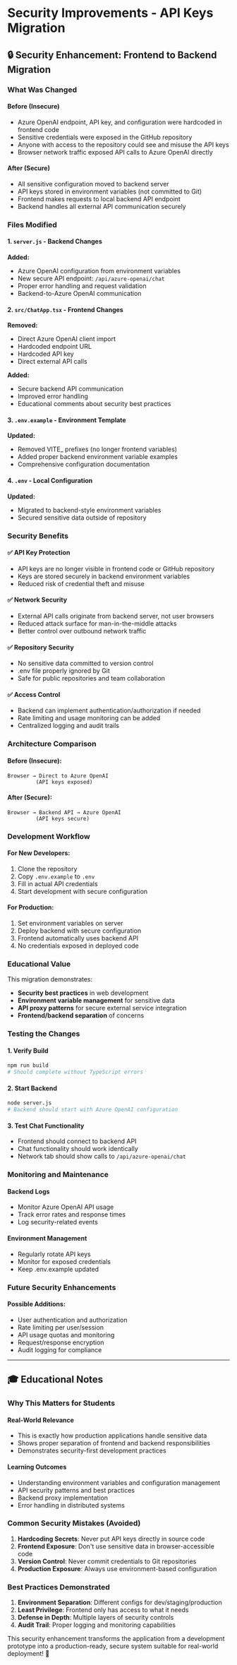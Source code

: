 # Security Improvements - API Keys Migration

## 🔒 Security Enhancement: Frontend to Backend Migration

### What Was Changed

#### Before (Insecure)
- Azure OpenAI endpoint, API key, and configuration were hardcoded in frontend code
- Sensitive credentials were exposed in the GitHub repository
- Anyone with access to the repository could see and misuse the API keys
- Browser network traffic exposed API calls to Azure OpenAI directly

#### After (Secure)
- All sensitive configuration moved to backend server
- API keys stored in environment variables (not committed to Git)
- Frontend makes requests to local backend API endpoint
- Backend handles all external API communication securely

### Files Modified

#### 1. `server.js` - Backend Changes
**Added:**
- Azure OpenAI configuration from environment variables
- New secure API endpoint: `/api/azure-openai/chat`
- Proper error handling and request validation
- Backend-to-Azure OpenAI communication

#### 2. `src/ChatApp.tsx` - Frontend Changes
**Removed:**
- Direct Azure OpenAI client import
- Hardcoded endpoint URL
- Hardcoded API key
- Direct external API calls

**Added:**
- Secure backend API communication
- Improved error handling
- Educational comments about security best practices

#### 3. `.env.example` - Environment Template
**Updated:**
- Removed VITE_ prefixes (no longer frontend variables)
- Added proper backend environment variable examples
- Comprehensive configuration documentation

#### 4. `.env` - Local Configuration
**Updated:**
- Migrated to backend-style environment variables
- Secured sensitive data outside of repository

### Security Benefits

#### ✅ **API Key Protection**
- API keys are no longer visible in frontend code or GitHub repository
- Keys are stored securely in backend environment variables
- Reduced risk of credential theft and misuse

#### ✅ **Network Security**
- External API calls originate from backend server, not user browsers
- Reduced attack surface for man-in-the-middle attacks
- Better control over outbound network traffic

#### ✅ **Repository Security**
- No sensitive data committed to version control
- .env file properly ignored by Git
- Safe for public repositories and team collaboration

#### ✅ **Access Control**
- Backend can implement authentication/authorization if needed
- Rate limiting and usage monitoring can be added
- Centralized logging and audit trails

### Architecture Comparison

#### Before (Insecure):
```
Browser → Direct to Azure OpenAI
         (API keys exposed)
```

#### After (Secure):
```
Browser → Backend API → Azure OpenAI
         (API keys secure)
```

### Development Workflow

#### For New Developers:
1. Clone the repository
2. Copy `.env.example` to `.env`
3. Fill in actual API credentials
4. Start development with secure configuration

#### For Production:
1. Set environment variables on server
2. Deploy backend with secure configuration
3. Frontend automatically uses backend API
4. No credentials exposed in deployed code

### Educational Value

This migration demonstrates:
- **Security best practices** in web development
- **Environment variable management** for sensitive data
- **API proxy patterns** for secure external service integration
- **Frontend/backend separation** of concerns

### Testing the Changes

#### 1. Verify Build
```bash
npm run build
# Should complete without TypeScript errors
```

#### 2. Start Backend
```bash
node server.js
# Backend should start with Azure OpenAI configuration
```

#### 3. Test Chat Functionality
- Frontend should connect to backend API
- Chat functionality should work identically
- Network tab should show calls to `/api/azure-openai/chat`

### Monitoring and Maintenance

#### Backend Logs
- Monitor Azure OpenAI API usage
- Track error rates and response times
- Log security-related events

#### Environment Management
- Regularly rotate API keys
- Monitor for exposed credentials
- Keep .env.example updated

### Future Security Enhancements

#### Possible Additions:
- User authentication and authorization
- Rate limiting per user/session
- API usage quotas and monitoring
- Request/response encryption
- Audit logging for compliance

---

## 🎓 Educational Notes

### Why This Matters for Students

#### Real-World Relevance
- This is exactly how production applications handle sensitive data
- Shows proper separation of frontend and backend responsibilities
- Demonstrates security-first development practices

#### Learning Outcomes
- Understanding environment variables and configuration management
- API security patterns and best practices
- Backend proxy implementation
- Error handling in distributed systems

### Common Security Mistakes (Avoided)

1. **Hardcoding Secrets**: Never put API keys directly in source code
2. **Frontend Exposure**: Don't use sensitive data in browser-accessible code
3. **Version Control**: Never commit credentials to Git repositories
4. **Production Exposure**: Always use environment-based configuration

### Best Practices Demonstrated

1. **Environment Separation**: Different configs for dev/staging/production
2. **Least Privilege**: Frontend only has access to what it needs
3. **Defense in Depth**: Multiple layers of security controls
4. **Audit Trail**: Proper logging and monitoring capabilities

This security enhancement transforms the application from a development prototype into a production-ready, secure system suitable for real-world deployment! 🚀